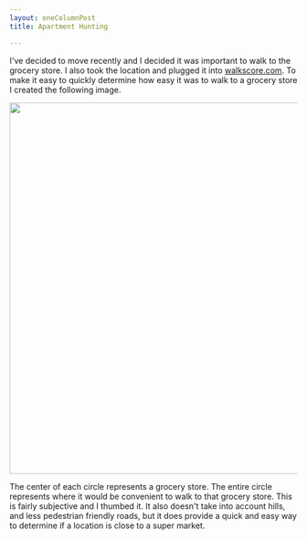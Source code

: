 ```yaml
--- 
layout: oneColumnPost
title: Apartment Hunting

---
```


I've decided to move recently and I decided it was important to walk to the grocery store. I also took the location and plugged it into [walkscore.com][Walkscore]. To make it easy to quickly determine how easy it was to walk to a grocery store I created the following image.

<img src="/notcocoa/images/grocerystores.jpg" width="650px;"/>

The center of each circle represents a grocery store. The entire circle represents where it would be convenient to walk to that grocery store. This is fairly subjective and I thumbed it. It also doesn't take into account hills, and less pedestrian friendly roads, but it does provide a quick and easy way to determine if a location is close to a super market.

[Walkscore]: http://www.walkscore.com/
